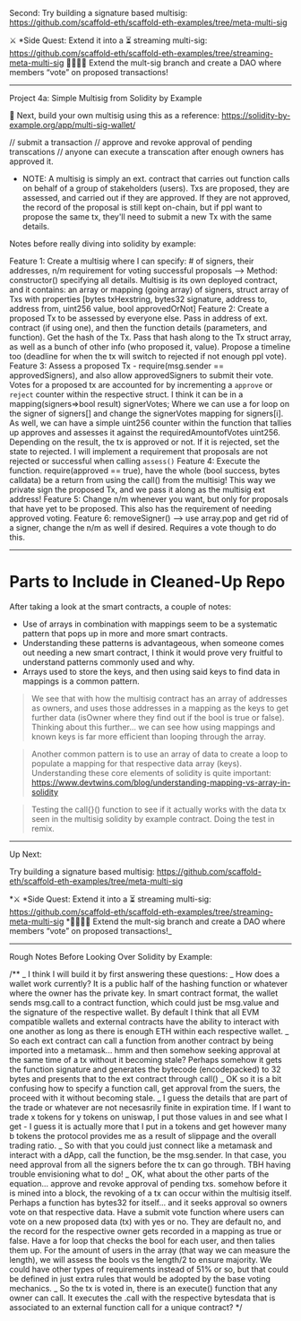 Second: Try building a signature based multisig: https://github.com/scaffold-eth/scaffold-eth-examples/tree/meta-multi-sig

⚔️ \*Side Quest: Extend it into a ⏳ streaming multi-sig: https://github.com/scaffold-eth/scaffold-eth-examples/tree/streaming-meta-multi-sig
👩‍👩‍👧‍👧 Extend the mult-sig branch and create a DAO where members “vote” on proposed transactions!

---

Project 4a: Simple Multisig from Solidity by Example

👛 Next, build your own multisig using this as a reference: https://solidity-by-example.org/app/multi-sig-wallet/

// submit a transaction
// approve and revoke approval of pending transcations
// anyone can execute a transcation after enough owners has approved it.

- NOTE: A multisig is simply an ext. contract that carries out function calls on behalf of a group of stakeholders (users). Txs are proposed, they are assessed, and carried out if they are approved. If they are not approved, the record of the proposal is still kept on-chain, but if ppl want to propose the same tx, they'll need to submit a new Tx with the same details.

Notes before really diving into solidity by example:

Feature 1: Create a multisig where I can specify: # of signers, their addresses, n/m requirement for voting successful proposals --> Method: constructor() specifying all details. Multisig is its own deployed contract, and it contains: an array or mapping (going array) of signers, struct array of Txs with properties [bytes txHexstring, bytes32 signature, address to, address from, uint256 value, bool approvedOrNot]
Feature 2: Create a proposed Tx to be assessed by everyone else. Pass in address of ext. contract (if using one), and then the function details (parameters, and function). Get the hash of the Tx. Pass that hash along to the Tx struct array, as well as a bunch of other info (who proposed it, value). Propose a timeline too (deadline for when the tx will switch to rejected if not enough ppl vote).
Feature 3: Assess a proposed Tx - require(msg.sender == approvedSigners), and also allow approvedSigners to submit their vote. Votes for a proposed tx are accounted for by incrementing a `approve` or `reject` counter within the respective struct. I think it can be in a mapping(signers=>bool result) signerVotes; Where we can use a for loop on the signer of signers[] and change the signerVotes mapping for signers[i]. As well, we can have a simple uint256 counter within the function that tallies up approves and assesses it against the requiredAmountofVotes uint256. Depending on the result, the tx is approved or not. If it is rejected, set the state to rejected. I will implement a requirement that proposals are not rejected or successful when calling `assess()`
Feature 4: Execute the function. require(approved == true), have the whole (bool success, bytes calldata) be a return from using the call() from the multisig! This way we private sign the proposed Tx, and we pass it along as the multisig ext address!
Feature 5: Change n/m whenever you want, but only for proposals that have yet to be proposed. This also has the requirement of needing approved voting.
Feature 6: removeSigner() --> use array.pop and get rid of a signer, change the n/m as well if desired. Requires a vote though to do this.

---

# Parts to Include in Cleaned-Up Repo

After taking a look at the smart contracts, a couple of notes:

- Use of arrays in combination with mappings seem to be a systematic pattern that pops up in more and more smart contracts.
- Understanding these patterns is advantageous, when someone comes out needing a new smart contract, I think it would prove very fruitful to understand patterns commonly used and why.
- Arrays used to store the keys, and then using said keys to find data in mappings is a common pattern.

> We see that with how the multisig contract has an array of addresses as owners, and uses those addresses in a mapping as the keys to get further data (isOwner where they find out if the bool is true or false). Thinking about this further... we can see how using mappings and known keys is far more efficient than looping through the array.

> Another common pattern is to use an array of data to create a loop to populate a mapping for that respective data array (keys). Understanding these core elements of solidity is quite important: https://www.devtwins.com/blog/understanding-mapping-vs-array-in-solidity

> Testing the call{}() function to see if it actually works with the data tx seen in the multisig solidity by example contract. Doing the test in remix.

---

Up Next:

Try building a signature based multisig: https://github.com/scaffold-eth/scaffold-eth-examples/tree/meta-multi-sig

*⚔️ \*Side Quest: Extend it into a ⏳ streaming multi-sig: https://github.com/scaffold-eth/scaffold-eth-examples/tree/streaming-meta-multi-sig
*👩‍👩‍👧‍👧 Extend the mult-sig branch and create a DAO where members “vote” on proposed transactions!\_

---

Rough Notes Before Looking Over Solidity by Example:

/\*\*
_ I think I will build it by first answering these questions:
_ How does a wallet work currently? It is a public half of the hashing function or whatever where the owner has the private key. In smart contract format, the wallet sends msg.call to a contract function, which could just be msg.value and the signature of the respective wallet. By default I think that all EVM compatible wallets and external contracts have the ability to interact with one another as long as there is enough ETH within each respective wallet.
_ So each ext contract can call a function from another contract by being imported into a metamask... hmm and then somehow seeking approval at the same time of a tx without it becoming stale? Perhaps somehow it gets the function signature and generates the bytecode (encodepacked) to 32 bytes and presents that to the ext contract through call()
_ OK so it is a bit confusing how to specify a function call, get approval from the suers, the proceed with it without becoming stale.
_ I guess the details that are part of the trade or whatever are not necesasrily finite in expiration time. If I want to trade x tokens for y tokens on uniswap, I put those values in and see what I get - I guess it is actually more that I put in a tokens and get however many b tokens the protocol provides me as a result of slippage and the overall trading ratio.
_ So with that you could just connect like a metamask and interact with a dApp, call the function, be the msg.sender. In that case, you need approval from all the signers before the tx can go through. TBH having trouble envisioning what to do!
_ OK, what about the other parts of the equation... approve and revoke approval of pending txs. somehow before it is mined into a block, the revoking of a tx can occur within the multisig itself. Perhaps a function has bytes32 for itself... and it seeks approval so owners vote on that respective data. Have a submit vote function where users can vote on a new proposed data (tx) with yes or no. They are default no, and the record for the respective owner gets recorded in a mapping as true or false. Have a for loop that checks the bool for each user, and then talies them up. For the amount of users in the array (that way we can measure the length), we will assess the bools vs the length/2 to ensure majority. We could have other types of requirements instead of 51% or so, but that could be defined in just extra rules that would be adopted by the base voting mechanics.
_ So the tx is voted in, there is an execute() function that any owner can call. It executes the .call with the respective bytesdata that is associated to an external function call for a unique contract?
\*/
